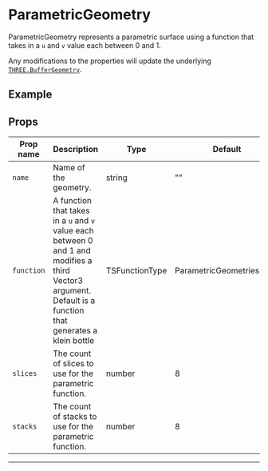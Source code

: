 # ParametricGeometry

  <script setup>
  import ParametricGeometry from '../../examples/ParametricGeometry.vue'
  </script>

ParametricGeometry represents a parametric surface using a function that takes in a `u` and `v` value each between 0 and 1.

Any modifications to the properties will update the underlying [`THREE.BufferGeometry`](https://threejs.org/docs/#api/en/core/BufferGeometry).

## Example

  <ClientOnly>
    <ParametricGeometry />
  </ClientOnly>


## Props

| Prop name | Description                                                                                                                                                      | Type           | Default                    |
| --------- | ---------------------------------------------------------------------------------------------------------------------------------------------------------------- | -------------- | -------------------------- |
|` name      `| Name of the geometry.                                                                                                                                            | string         | ""                         |
|` function  `| A function that takes in a `u` and `v` value each between 0 and 1 and modifies a third Vector3 argument.<br/>Default is a function that generates a klein bottle | TSFunctionType | ParametricGeometries.klein |
|` slices    `| The count of slices to use for the parametric function.                                                                                                          | number         | 8                          |
|` stacks    `| The count of stacks to use for the parametric function.                                                                                                          | number         | 8                          |

---

